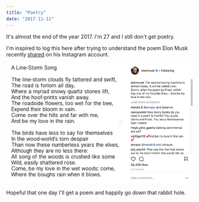 ```yaml
---
title: "Poetry"
date: "2017-11-11"
---
```


It's almost the end of the year 2017. I'm 27 and I still don't get poetry.

I'm inspired to log this here after trying to understand the poem Elon Musk recently [shared](https://www.instagram.com/p/BaakbPEA4q6/?taken-by=elonmusk) on his Instagram account.

![screenshot of poetry post on instagram post by elon musk ](images/Screen-Shot-2017-11-11-at-5.52.42-PM.png)

Hopeful that one day I'll get a poem and happily go down that rabbit hole.
